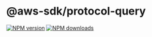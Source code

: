 # @aws-sdk/protocol-query

[![NPM version](https://img.shields.io/npm/v/@aws-sdk/protocol-query.svg)](https://www.npmjs.com/package/@aws-sdk/protocol-query)
[![NPM downloads](https://img.shields.io/npm/dm/@aws-sdk/protocol-query.svg)](https://www.npmjs.com/package/@aws-sdk/protocol-query)
